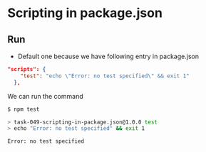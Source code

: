 # Scripting in package.json

## Run

- Default one because we have following entry in package.json

```json
"scripts": {
    "test": "echo \"Error: no test specified\" && exit 1"
  },
```

We can run the command 

```bash
$ npm test

> task-049-scripting-in-package.json@1.0.0 test
> echo "Error: no test specified" && exit 1

Error: no test specified
```
